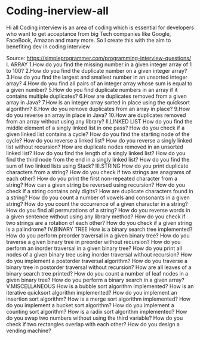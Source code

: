 # Coding-inerview-all
Hi all
Coding interview is an area of coding which is essential for developers who want to get acceptance from big Tech companies like 
Google, FaceBook, Amazon and many more. So I create this with the aim to benefiting dev in coding interview 

Source: https://simpleprogrammer.com/programming-interview-questions/
I. ARRAY
1.How do you find the missing number in a given integer array of 1 to 100?
2.How do you find the duplicate number on a given integer array?
3.How do you find the largest and smallest number in an unsorted integer array?
4.How do you find all pairs of an integer array whose sum is equal to a given number?
5.How do you find duplicate numbers in an array if it contains multiple duplicates?
6.How are duplicates removed from a given array in Java?
7.How is an integer array sorted in place using the quicksort algorithm?
8.How do you remove duplicates from an array in place?
9.How do you reverse an array in place in Java?
10.How are duplicates removed from an array without using any library?
II.LINKED LIST
How do you find the middle element of a singly linked list in one pass?
How do you check if a given linked list contains a cycle? How do you find the starting node of the cycle?
How do you reverse a linked list?
How do you reverse a singly linked list without recursion?
How are duplicate nodes removed in an unsorted linked list?
How do you find the length of a singly linked list?
How do you find the third node from the end in a singly linked list?
How do you find the sum of two linked lists using Stack?
III.STRING
How do you print duplicate characters from a string?
How do you check if two strings are anagrams of each other?
How do you print the first non-repeated character from a string?
How can a given string be reversed using recursion?
How do you check if a string contains only digits?
How are duplicate characters found in a string?
How do you count a number of vowels and consonants in a given string?
How do you count the occurrence of a given character in a string?
How do you find all permutations of a string?
How do you reverse words in a given sentence without using any library method?
How do you check if two strings are a rotation of each other?
How do you check if a given string is a palindrome?
IV.BINARY TREE
How is a binary search tree implemented?
How do you perform preorder traversal in a given binary tree?
How do you traverse a given binary tree in preorder without recursion?
How do you perform an inorder traversal in a given binary tree?
How do you print all nodes of a given binary tree using inorder traversal without recursion?
How do you implement a postorder traversal algorithm?
How do you traverse a binary tree in postorder traversal without recursion?
How are all leaves of a binary search tree printed?
How do you count a number of leaf nodes in a given binary tree?
How do you perform a binary search in a given array?
V.MISCELLANEOUS 
How is a bubble sort algorithm implemented?
How is an iterative quicksort algorithm implemented?
How do you implement an insertion sort algorithm?
How is a merge sort algorithm implemented?
How do you implement a bucket sort algorithm?
How do you implement a counting sort algorithm?
How is a radix sort algorithm implemented?
How do you swap two numbers without using the third variable?
How do you check if two rectangles overlap with each other?
How do you design a vending machine?
